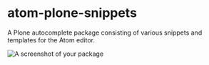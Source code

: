 # atom-plone-snippets

A Plone autocomplete package consisting of various snippets and templates for the Atom editor.

![A screenshot of your package](https://f.cloud.github.com/assets/69169/2290250/c35d867a-a017-11e3-86be-cd7c5bf3ff9b.gif)
